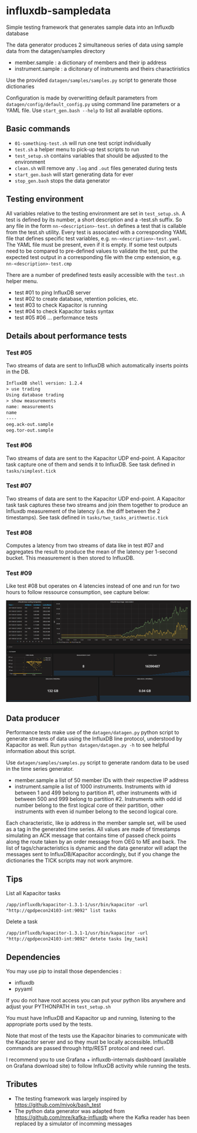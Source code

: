 # influxdb-sampledata
Simple testing framework that generates sample data into an Influxdb database

The data generator produces 2 simultaneous series of data using sample data from the datagen/samples directory
* member.sample : a dictionary of members and their ip address
* instrument.sample : a dicitonary of instruments and theirs charactiristics

Use the provided `datagen/samples/samples.py` script to generate those dictionaries

Configuration is made by overwritting default parameters from `datagen/config/default_config.py` using command line parameters or a YAML file.
Use `start_gen.bash --help` to list all available options.

## Basic commands
* `01-something-test.sh` will run one test script individually
* `test.sh` a helper menu to pick-up test scripts to run
* `test_setup.sh` contains variables that should be adjusted to the environment
* `clean.sh` will remove any `.log` and `.out` files generated during tests
* `start_gen.bash` will start generating data for ever
* `stop_gen.bash` stops the data generator

## Testing environment
All variables relative to the testing environment are set in `test_setup.sh`.
A test is defined by its number, a short description and a -test.sh suffix. So any file in the form `nn-<description>-test.sh` defines a test that is callable from the test.sh utility. Every test is associated with a corresponding YAML file that defines specific test variables, e.g. `nn-<description>-test.yaml`. The YAML file must be present, even if it is empty. If some test outputs need to be compared to pre-defined values to validate the test, put the expected test output in a corresponding file with the cmp extension, e.g. `nn-<description>-test.cmp`

There are a number of predefined tests easily accessible with the `test.sh`  helper menu.
* test #01 to ping InfluxDB server
* test #02 to create database, retention policies, etc.
* test #03 to check Kapacitor is running
* test #04 to check Kapacitor tasks syntax
* test #05 #06 ... performance tests

## Details about performance tests
### Test #05
Two streams of data are sent to InfluxDB which automatically inserts points in the DB.
```
InfluxDB shell version: 1.2.4
> use trading
Using database trading
> show measurements
name: measurements
name
----
oeg.ack-out.sample
oeg.tor-out.sample
```

### Test #06
Two streams of data are sent to the Kapacitor UDP end-point. A Kapacitor task capture one of them and sends it to InfluxDB. See task defined in `tasks/simplest.tick`

### Test #07
Two streams of data are sent to the Kapacitor UDP end-point. A Kapacitor task
task captures these two streams and join them together to produce an Influxdb measurement of the latency (i.e. the diff between the 2 timestamps). See task defined in `tasks/two_tasks_arithmetic.tick`

### Test #08
Computes a latency from two streams of data like in test #07 and aggregates the result to produce the mean of the latency per 1-second bucket. This measurement is then stored to InfluxDB.

### Test #09
Like test #08 but operates on 4 latencies instead of one and run for two hours to follow ressource consumption, see capture below:

![Test 09 screen](/images/09-perf-kapacitor-all-latencies-test.png)

## Data producer
Performance tests make use of the `datagen/datagen.py` python script to generate streams of data using the InfluxDB line protocol, understood by Kapacitor as well. Run `python datagen/datagen.py -h` to see helpful information about this script.

Use `datagen/samples/samples.py` script to generate random data to be used in the time series generator.
* member.sample a list of 50 member IDs with their respective IP address
* instrument.sample a list of 1000 instruments. Instruments with id between 1 and 499 belong to partition #1, other instruments with id between 500 and 999 belong to partition #2. Instruments with odd id number belong to the first logical core of their partition, other instruments with even id number belong to the second logical core.

Each characteristic, like ip address in the member sample set, will be used as a tag in the generated time series. All values are made of timestamps simulating an ACK message that contains time of passed check points along the route taken by an order message from OEG to ME and back. The list of tags/characteristics is dynamic and the data generator will adapt the messages sent to InfluxDB/Kapacitor accordingly, but if you change the dictionaries the TICK scripts may not work anymore.

## Tips
List all Kapacitor tasks
```
/app/influxdb/kapacitor-1.3.1-1/usr/bin/kapacitor -url "http://qpdpecon24103-int:9092" list tasks
```
Delete a task
```
/app/influxdb/kapacitor-1.3.1-1/usr/bin/kapacitor -url "http://qpdpecon24103-int:9092" detete tasks [my_task]
```
## Dependencies
You may use pip to install those dependencies :
* influxdb
* pyyaml

If you do not have root access you can put your python libs anywhere and adjust your PYTHONPATH in `test_setup.sh`

You must have InfluxDB and Kapacitor up and running, listening to the appropriate ports used by the tests.

Note that most of the tests use the Kapacitor binaries to communicate with the Kapacitor server and so they must be locally accessible. InfluxDB commands are passed through http/REST protocol and need curl.  

I recommend you to use Grafana + influxdb-internals dashboard (available on Grafana download site) to follow InfluxDB activity while running the tests.

## Tributes
* The testing framework was largely inspired by https://github.com/mivok/bash_test
* The python data generator was adapted from https://github.com/mre/kafka-influxdb where the Kafka reader has been replaced by a simulator of incomming messages
